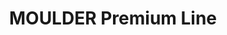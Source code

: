 --- 
title  : "MOULDER Premium Line"
category   : "Angle heads for CNC machines"
headline   : " "
short_desc : "Moulder head "
long_desc : " "
img   : "/images/000wzhs04206h30_moulder_komplett.png"
series : "/benz/wood/woodmachinetechnologies/angleheads/"
link : "modularpremium"
---